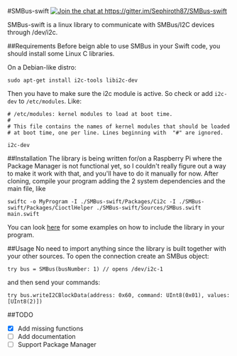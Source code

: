 #SMBus-swift
<a href="https://gitter.im/Sephiroth87/SMBus-swift?utm_source=badge&utm_medium=badge&utm_campaign=pr-badge&utm_content=badge"><img src="https://badges.gitter.im/Join%20Chat.svg" alt="Join the chat at https://gitter.im/Sephiroth87/SMBus-swift" /></a>

SMBus-swift is a linux library to communicate with SMBus/I2C devices through /dev/i2c.

##Requirements
Before beign able to use SMBus in your Swift code, you should install some Linux C libraries.

On a Debian-like distro:

	sudo apt-get install i2c-tools libi2c-dev
	
Then you have to make sure the i2c module is active. So check or add `i2c-dev` to `/etc/modules`. Like:

	# /etc/modules: kernel modules to load at boot time.
	#
	# This file contains the names of kernel modules that should be loaded
	# at boot time, one per line. Lines beginning with 	"#" are ignored.
	
	i2c-dev


##Installation
The library is being written for/on a Raspberry Pi where the Package Manager is not functional yet, so I couldn't really figure out a way to make it work with that, and you'll have to do it manually for now.
After cloning, compile your program adding the 2 system dependencies and the main file, like
```
swiftc -o MyProgram -I ./SMBus-swift/Packages/Ci2c -I ./SMBus-swift/Packages/CioctlHelper ./SMBus-swift/Sources/SMBus.swift main.swift
```
You can look [here](https://github.com/Sephiroth87/scroll-phat-swift) for some examples on how to include the library in your program.

##Usage
No need to import anything since the library is built together with your other sources.
To open the connection create an SMBus object:
```
try bus = SMBus(busNumber: 1) // opens /dev/i2c-1
```
and then send your commands:
```
try bus.writeI2CBlockData(address: 0x60, command: UInt8(0x01), values: [UInt8(2)])
```

##TODO
- [x] Add missing functions
- [ ] Add documentation
- [ ] Support Package Manager
